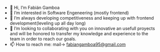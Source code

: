 - 👋 Hi, I’m Fabián Gamboa
- 👀 I’m interested in Software Engeneering (mostly frontend)
- 🌱 I’m always developing competitiveness and keeping up with frontend development(leveling up all day long)
- 💞️ I’m looking to collaborating with you on innovative an usefull proyects and will be honored to transfer my knowledge and experience to the
team in order to reach our goals.
- 📫 How to reach me: mail-> fabiangamboa95@gmail.com

<!--- 
  Remember to puth here my portfolio(at least 4 open source projects) and other stuff like personal page
--->
<!---
fabiangamboa95/fabiangamboa95 is a ✨ special ✨ repository because its `README.md` (this file) appears on your GitHub profile.
You can click the Preview link to take a look at your changes.
--->
